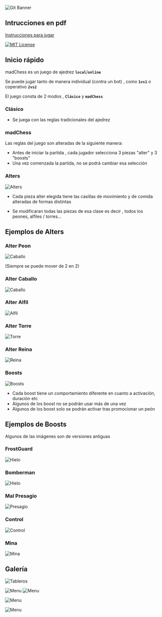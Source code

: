 

![Git Banner](https://github.com/hjasier/madChess/raw/master/readmeMedia/Logo.png)


## Intrucciones en pdf

[Instrucciones para jugar]()




[![MIT License](https://img.shields.io/badge/License-MIT-green.svg)](https://choosealicense.com/licenses/mit/)



## Inicio rápido

madChess es un juego de ajedrez **``local``**/**``online``**

Se puede jugar tanto de manera individual (contra un bot) , como **``1vs1``** o coperativo **``2vs2``**

El juego consta de 2 modos , **``Clásico``** y **``madChess``**



### Clásico

- Se juega con las reglas tradicionales del ajedrez


### madChess
Las reglas del juego son alteradas de la siguiente manera:

- Antes de iniciar la partida , cada jugador selecciona 3 piezas "alter" y 3 "boosts"
- Una vez comenzada la partida, no se podrá cambiar esa selección

###  Alters 
![Alters](https://github.com/hjasier/madChess/raw/master/readmeMedia/image.png)


- Cada pieza alter elegida tiene las casillas de movimiento y de comida alteradas de formas distintas

- Se modificaran todas las piezas de esa clase es decir , todos los peones, alfiles / torres...


















## Ejemplos de Alters

###  Alter Peon 

![Caballo](https://github.com/hjasier/madChess/raw/master/readmeMedia/image1.png)

(Siempre se puede mover de 2 en 2)


###  Alter Caballo 
![Caballo](https://github.com/hjasier/madChess/raw/master/readmeMedia/image2.png)


###  Alter Alfil 
![Alfil](https://github.com/hjasier/madChess/raw/master/readmeMedia/alfilAlter.gif)


###  Alter Torre 
![Torre](https://github.com/hjasier/madChess/raw/master/readmeMedia/torreAlter.gif)


###  Alter Reina 
![Reina](https://github.com/hjasier/madChess/raw/master/readmeMedia/reyAlter.gif)




###  Boosts 
![Boosts](https://github.com/hjasier/madChess/raw/master/readmeMedia/image4.png)

- Cada boost tiene un comportamiento diferente en cuanto a activación, duración etc
- Algunos de los boost no se podrán usar más de una vez
- Algunos de los boost solo se podrán activar tras promocionar un peón

## Ejemplos de Boosts

Algunos de las imágenes son de versiones antiguas

### FrostGuard

![Hielo](https://github.com/hjasier/madChess/raw/master/readmeMedia/hieloBoost.gif)


### Bomberman


![Hielo](https://github.com/hjasier/madChess/raw/master/readmeMedia/bombaBoost.gif)

### Mal Presagio


![Presagio]()

###  Control

![Control](https://github.com/hjasier/madChess/raw/master/readmeMedia/vid2.gif)

### Mina

![Mina](https://github.com/hjasier/madChess/raw/master/readmeMedia/vid1.gif)

## Galería

![Tableros](https://github.com/hjasier/madChess/raw/master/readmeMedia/tableros.png)

![Menu](https://github.com/hjasier/madChess/raw/master/readmeMedia/galeria2.png)
![Menu](https://github.com/hjasier/madChess/raw/master/readmeMedia/galeria3.png)

![Menu](https://github.com/hjasier/madChess/raw/master/readmeMedia/galeria4.png)


![Menu](https://github.com/hjasier/madChess/raw/master/readmeMedia/galeria5.png)

